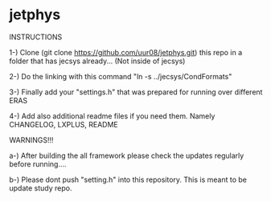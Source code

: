 # jetphys
INSTRUCTIONS

1-) Clone (git clone https://github.com/uur08/jetphys.git) this repo in a folder that has jecsys already... (Not inside of jecsys)

2-) Do the linking with this command  "ln -s ../jecsys/CondFormats"

3-) Finally add your "settings.h" that was prepared for running over different ERAS

4-) Add also additional readme files if you need them. Namely CHANGELOG, LXPLUS, README


WARNINGS!!!

a-) After building the all framework please check the updates regularly before running....

b-) Please dont push "setting.h" into this repository. This is meant to be update study repo.
